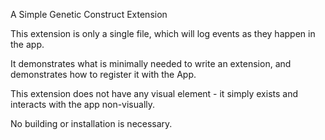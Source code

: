 A Simple Genetic Construct Extension

This extension is only a single file, which will log events as they happen in the app.

It demonstrates what is minimally needed to write an extension, and demonstrates how to register it with the App.

This extension does not have any visual element - it simply exists and interacts with the app non-visually.

No building or installation is necessary.
